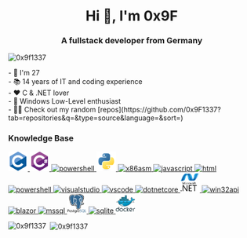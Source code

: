 <h1 align="center">Hi 👋, I'm 0x9F</h1>
<h3 align="center">A fullstack developer from Germany</h3>
<p align="left">
  <img src="https://komarev.com/ghpvc/?username=0x9f1337&label=Visitors&color=0e75b6&style=flat" alt="0x9f1337" />
</p> 
- 🤥 I'm 27<br>
- 📚 14 years of IT and coding experience<br>
- ❤️ C & .NET lover<br>
- 🤖 Windows Low-Level enthusiast<br>
- 👨‍💻 Check out my random [repos](https://github.com/0x9F1337?tab=repositories&q=&type=source&language=&sort=)

<h3 align="left">Knowledge Base</h3>
<p align="left">
  <a href="https://www.cprogramming.com/" target="_blank" rel="noreferrer">
    <img src="https://raw.githubusercontent.com/devicons/devicon/master/icons/c/c-original.svg" alt="c" width="40" height="40" />
  </a>
  <a href="https://www.w3schools.com/cs/" target="_blank" rel="noreferrer">
    <img src="https://raw.githubusercontent.com/devicons/devicon/master/icons/csharp/csharp-original.svg" alt="csharp" width="40" height="40" />
  </a>
  <a href="https://learn.microsoft.com/en-us/powershell/" target="_blank" rel="noreferrer">
    <img src="https://gist.githubusercontent.com/Xainey/d5bde7d01dcbac51ac951810e94313aa/raw/6c858c46726541b48ddaaebab29c41c07a196394/PowerShell.svg" alt="powershell" width="40" height="40" />
  </a>
  <a href="https://www.python.org" target="_blank" rel="noreferrer">
    <img src="https://raw.githubusercontent.com/devicons/devicon/master/icons/python/python-original.svg" alt="python" width="40" height="40" />
  </a>
  <a href="https://en.wikipedia.org/wiki/X86_assembly_language" target="_blank" rel="noreferrer">
    <img src="https://upload.wikimedia.org/wikipedia/commons/7/7d/Intel_logo_%282006-2020%29.svg" alt="x86asm" width="40" height="40" />
  </a>
  <a href="https://www.w3schools.com/js/" target="_blank" rel="noreferrer">
    <img src="https://cdn.worldvectorlogo.com/logos/javascript-1.svg" alt="javascript" width="40" height="40" />
  </a>
  <a href="https://www.w3schools.com/html/" target="_blank" rel="noreferrer">
    <img src="https://upload.wikimedia.org/wikipedia/commons/1/10/CSS3_and_HTML5_logos_and_wordmarks.svg" alt="html" width="40" height="40" />
  </a>
  <a href="https://jquery.com/" target="_blank" rel="noreferrer">
    <img src="https://www.svgrepo.com/show/452242/jquery.svg" alt="powershell" width="40" height="40" />
  </a>

   <a href="https://visualstudio.microsoft.com/" target="_blank" rel="noreferrer">
    <img src="https://upload.wikimedia.org/wikipedia/commons/5/59/Visual_Studio_Icon_2019.svg" alt="visualstudio" width="40" height="40" />
  </a>
   <a href="https://code.visualstudio.com/" target="_blank" rel="noreferrer">
    <img src="https://upload.wikimedia.org/wikipedia/commons/2/2d/Visual_Studio_Code_1.18_icon.svg" alt="vscode" width="40" height="40" />
  </a>

  <a href="https://learn.microsoft.com/en-us/dotnet/core/introduction" target="_blank" rel="noreferrer">
    <img src="https://upload.wikimedia.org/wikipedia/commons/e/ee/.NET_Core_Logo.svg" alt="dotnetcore" width="40" height="40" />
  </a>
   <a href="https://dotnet.microsoft.com/" target="_blank" rel="noreferrer">
    <img src="https://raw.githubusercontent.com/devicons/devicon/master/icons/dot-net/dot-net-original-wordmark.svg" alt="dotnet" width="40" height="40" />
  </a>
   <a href="https://en.wikipedia.org/wiki/Windows_API" target="_blank" rel="noreferrer">
    <img src="https://www.logo.wine/a/logo/Windows_7/Windows_7-Logo.wine.svg" alt="win32api" width="40" height="40" />
  </a>

  <a href="https://dotnet.microsoft.com/en-us/apps/aspnet/web-apps/blazor" target="_blank" rel="noreferrer">
    <img src="https://cdn.worldvectorlogo.com/logos/blazor.svg" alt="blazor" width="40" height="40" />
  </a>

  <a href="https://www.microsoft.com/en-us/sql-server" target="_blank" rel="noreferrer">
    <img src="https://www.svgrepo.com/show/303229/microsoft-sql-server-logo.svg" alt="mssql" width="40" height="40" />
  </a>
  <a href="https://www.postgresql.org" target="_blank" rel="noreferrer">
    <img src="https://raw.githubusercontent.com/devicons/devicon/master/icons/postgresql/postgresql-original-wordmark.svg" alt="postgresql" width="40" height="40" />
  </a>
  <a href="https://www.sqlite.org/" target="_blank" rel="noreferrer">
    <img src="https://www.vectorlogo.zone/logos/sqlite/sqlite-icon.svg" alt="sqlite" width="40" height="40" />
  </a>

  <a href="https://www.docker.com/" target="_blank" rel="noreferrer">
    <img src="https://raw.githubusercontent.com/devicons/devicon/master/icons/docker/docker-original-wordmark.svg" alt="docker" width="40" height="40" />
  </a>
</p>

<p>
  <img align="left" src="https://github-readme-stats.vercel.app/api/top-langs?username=0x9f1337&show_icons=true&locale=en&layout=compact" alt="0x9f1337" />
</p>
<p>&nbsp; <img align="center" src="https://github-readme-stats.vercel.app/api?username=0x9f1337&show_icons=true&hide_border=true&locale=en" alt="0x9f1337" />
</p>
